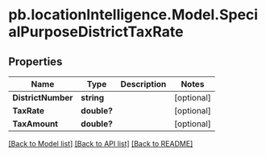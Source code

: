 # pb.locationIntelligence.Model.SpecialPurposeDistrictTaxRate
## Properties

Name | Type | Description | Notes
------------ | ------------- | ------------- | -------------
**DistrictNumber** | **string** |  | [optional] 
**TaxRate** | **double?** |  | [optional] 
**TaxAmount** | **double?** |  | [optional] 

[[Back to Model list]](../README.md#documentation-for-models) [[Back to API list]](../README.md#documentation-for-api-endpoints) [[Back to README]](../README.md)


